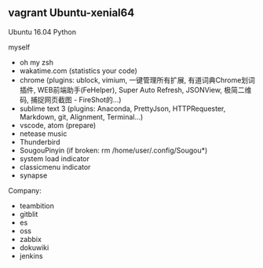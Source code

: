 ## vagrant Ubuntu-xenial64

Ubuntu 16.04 Python

myself
* oh my zsh
* wakatime.com (statistics your code)
* chrome (plugins: ublock, vimium, 一键管理所有扩展, 有道词典Chrome划词插件, WEB前端助手(FeHelper), Super Auto Refresh, JSONView, 极简二维码, 捕捉网页截图 - FireShot的...)
* sublime text 3 (plugins: Anaconda, PrettyJson, HTTPRequester, Markdown, git, Alignment, Terminal...)
* vscode, atom (prepare)
* netease music
* Thunderbird
* SougouPinyin (if broken: rm /home/user/.config/Sougou*)
* system load indicator
* classicmenu indicator
* synapse

Company:
* teambition
* gitblit
* es
* oss
* zabbix
* dokuwiki
* jenkins

